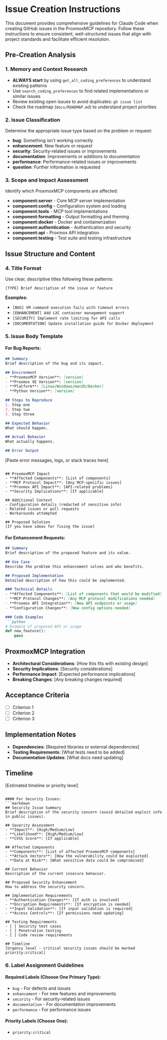 # Issue Creation Instructions

This document provides comprehensive guidelines for Claude Code when creating GitHub issues in the ProxmoxMCP repository. Follow these instructions to ensure consistent, well-structured issues that align with project standards and facilitate efficient resolution.

## Pre-Creation Analysis

### 1. Memory and Context Research

- **ALWAYS start** by using `get_all_coding_preferences` to understand existing patterns
- Use `search_coding_preferences` to find related implementations or similar issues
- Review existing open issues to avoid duplicates: `gh issue list`
- Check the roadmap (`docs/ROADMAP.md`) to understand project priorities

### 2. Issue Classification

Determine the appropriate issue type based on the problem or request:

- **bug**: Something isn't working correctly
- **enhancement**: New feature or request  
- **security**: Security-related issues or improvements
- **documentation**: Improvements or additions to documentation
- **performance**: Performance-related issues or improvements
- **question**: Further information is requested

### 3. Scope and Impact Assessment

Identify which ProxmoxMCP components are affected:

- **component:server** - Core MCP server implementation
- **component:config** - Configuration system and loading
- **component:tools** - MCP tool implementations  
- **component:formatting** - Output formatting and theming
- **component:docker** - Docker and containerization
- **component:authentication** - Authentication and security
- **component:api** - Proxmox API integration
- **component:testing** - Test suite and testing infrastructure

## Issue Structure and Content

### 4. Title Format
Use clear, descriptive titles following these patterns:

```
[TYPE] Brief description of the issue or feature
```

**Examples:**
- `[BUG] VM command execution fails with timeout errors`
- `[ENHANCEMENT] Add LXC container management support`
- `[SECURITY] Implement rate limiting for API calls`
- `[DOCUMENTATION] Update installation guide for Docker deployment`

### 5. Issue Body Template

#### For Bug Reports:
```markdown
## Summary
Brief description of the bug and its impact.

## Environment
- **ProxmoxMCP Version**: [version]
- **Proxmox VE Version**: [version] 
- **Platform**: [Linux/Windows/macOS/Docker]
- **Python Version**: [version]

## Steps to Reproduce
1. Step one
2. Step two  
3. Step three

## Expected Behavior
What should happen.

## Actual Behavior
What actually happens.

## Error Output
```
[Paste error messages, logs, or stack traces here]
```

## ProxmoxMCP Impact
- **Affected Components**: [List of components]
- **MCP Protocol Impact**: [Any MCP-specific issues]
- **Proxmox API Impact**: [API-related problems]
- **Security Implications**: [If applicable]

## Additional Context
- Configuration details (redacted of sensitive info)
- Related issues or pull requests
- Workarounds attempted

## Proposed Solution
[If you have ideas for fixing the issue]
```

#### For Enhancement Requests:
```markdown
## Summary
Brief description of the proposed feature and its value.

## Use Case
Describe the problem this enhancement solves and who benefits.

## Proposed Implementation
Detailed description of how this could be implemented.

### Technical Details
- **Affected Components**: [List of components that would be modified]
- **MCP Protocol Changes**: [Any MCP protocol modifications needed]
- **Proxmox API Integration**: [New API endpoints or usage]
- **Configuration Changes**: [New config options needed]

### Code Examples
```python
# Example of proposed API or usage
def new_feature():
    pass
```

## ProxmoxMCP Integration
- **Architectural Considerations**: [How this fits with existing design]
- **Security Implications**: [Security considerations]
- **Performance Impact**: [Expected performance implications]
- **Breaking Changes**: [Any breaking changes required]

## Acceptance Criteria
- [ ] Criterion 1
- [ ] Criterion 2
- [ ] Criterion 3

## Implementation Notes
- **Dependencies**: [Required libraries or external dependencies]
- **Testing Requirements**: [What tests need to be added]
- **Documentation Updates**: [What docs need updating]

## Timeline
[Estimated timeline or priority level]
```

#### For Security Issues:
```markdown
## Security Issue Summary
Brief description of the security concern (avoid detailed exploit info in public issues).

## Severity Assessment
- **Impact**: [High/Medium/Low]
- **Likelihood**: [High/Medium/Low]
- **CVSS Score**: [If applicable]

## Affected Components
- **Components**: [List of affected ProxmoxMCP components]
- **Attack Vectors**: [How the vulnerability could be exploited]
- **Data at Risk**: [What sensitive data could be compromised]

## Current Behavior
Description of the current insecure behavior.

## Proposed Security Enhancement
How to address the security concern.

## Implementation Requirements
- **Authentication Changes**: [If auth is involved]
- **Encryption Requirements**: [If encryption is needed]
- **Input Validation**: [If input validation is required]
- **Access Controls**: [If permissions need updating]

## Testing Requirements
- [ ] Security test cases
- [ ] Penetration testing
- [ ] Code review requirements

## Timeline
[Urgency level - critical security issues should be marked priority:critical]
```

### 6. Label Assignment Guidelines

#### Required Labels (Choose One Primary Type):
- `bug` - For defects and issues
- `enhancement` - For new features and improvements
- `security` - For security-related issues
- `documentation` - For documentation improvements
- `performance` - For performance issues

#### Priority Labels (Choose One):
- `priority:critical`